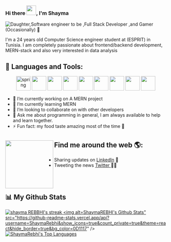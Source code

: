 ### Hi there <img src="https://raw.githubusercontent.com/MartinHeinz/MartinHeinz/master/wave.gif" width="30px">, I'm Shayma



![Daughter,Software engineer to be ,Full Stack Developer ,and Gamer (Occasionally) 🤣](https://i.postimg.cc/LsfSXpFd/ezgif-com-gif-maker.gif)

 I'm a 24 years old Computer Science engineer student at (ESPRIT) in Tunisia. I am completely passionate about frontend/backend development, MERN-stack and also very interested in data analysis 

## 🚀 Languages and Tools:
<p align="center">
<a href="https://spring.io"><img src="https://img.icons8.com/color/50/000000/spring-logo.png" alt="spring" width="45" height="45" /></a>
<a href="https://angular.io"><img src="https://img.icons8.com/color/48/000000/angularjs.png"  width="45" height="45"/></a>
<a href="https://nodejs.org"><img src="https://img.icons8.com/color/48/000000/nodejs.png"  width="45" height="45"/></a>
<a href="https://getbootstrap.com"><img src="https://img.icons8.com/color/48/000000/bootstrap.png" width="45" height="45"/></a>
<a href="https://www.w3.org/html/"><img src="https://img.icons8.com/color/48/000000/html-5--v1.png" width="45" height="45"/></a>
<a href="https://www.w3schools.com/css/"><img src="https://img.icons8.com/color/48/000000/css3.png" width="45" height="45"/></a>
<a href="https://neo4j.com"><img src="https://img.icons8.com/color/48/000000/mongodb.png" width="45" height="45"/></a>
<a href="https://www.mysql.com"><img src="https://img.icons8.com/color/48/000000/mysql-logo.png" width="45" height="45"/></a>
<a href="https://git-scm.com/"><img src="https://img.icons8.com/color/48/000000/git.png" width="45" height="45"/></a>

- 🔭 I’m currently working on A MERN project  
- 🌱 I’m currently learning MERN 
- 👯 I’m looking to collaborate on with other developers 
- 💬 Ask me about programming in general, I am always available to help and learn together. 
- ⚡ Fun fact: my food taste amazing most of the time 🤭 
 
 ## Find me around the web 🌎: <a href="#"><img align="left" width="150" height="150"  src="https://gist.githubusercontent.com/ManulMax/2d20af60d709805c55fd784ca7cba4b9/raw/bcfeac7604f674ace63623106eb8bb8471d844a6/github.gif"></a>

- Sharing updates on <a href="https://www.linkedin.com/in/shayma-rebhi-2bba42143/">LinkedIn</a> 💼
- Tweeting the news <a href="https://twitter.com/RebhiShayma"> Twitter </a> ✍🏾
 

<br> 
 <br>
 
 ## 📊 My Github Stats
 


<a href="https://github-readme-stats.vercel.app/api?username=ShaymaRebhi&show_icons=true">  <img title="🔥 Get streak stats for your profile at git.io/streak-stats" alt="shayma REBBHI's streak" src="https://github-readme-streak-stats.herokuapp.com/?user=ShaymaRebhi&theme=black-ice&hide_border=true&stroke=0000&background=060A0CD0"/> </a>
<a  href="https://github.com/ShaymaRebhi/github-readme-stats"><img alt=ShaymaREBHI's Github Stats" src="https://github-readme-stats.vercel.app/api?username=ShaymaRebhi&show_icons=true&count_private=true&theme=react&hide_border=true&bg_color=0D1117" /></a>
     <a align="center" href="https://github.com/ShaymaRebhi/github-readme-stats"><img alt="ShaymaRebhi's Top Languages" src="https://github-readme-stats.vercel.app/api/top-langs/?username=ShaymaRebhi&langs_count=8&count_private=true&layout=compact&theme=react&hide_border=true&bg_color=0D1117" /></a>

 
